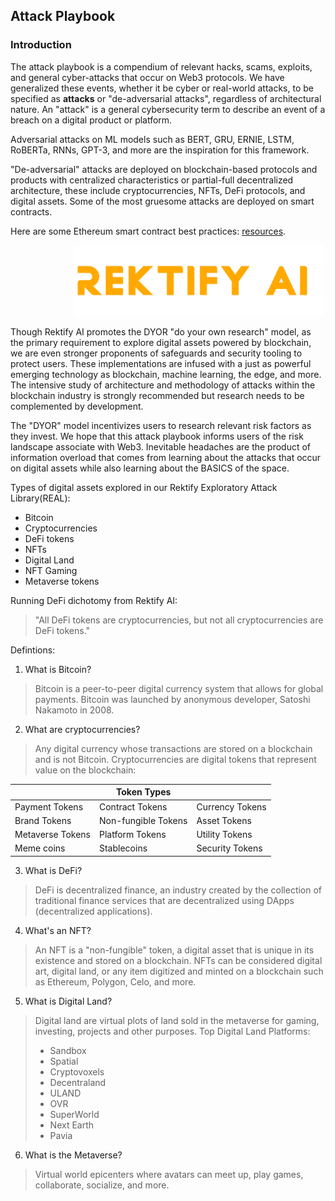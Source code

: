 ## Attack Playbook

### Introduction

The attack playbook is a compendium of relevant hacks, scams, exploits, and general cyber-attacks that occur on Web3 protocols. We have generalized these events, whether it be cyber or real-world attacks, to be specified as <b> attacks</b> or "de-adversarial attacks", regardless of architectural nature. An "attack" is a general cybersecurity term to describe an event of a breach on a digital product or platform. 

Adversarial attacks on ML models such as BERT, GRU, ERNIE, LSTM, RoBERTa, RNNs, GPT-3, and more are the inspiration for this framework.

"De-adversarial" attacks are deployed on blockchain-based protocols and products with centralized characteristics or partial-full decentralized architecture, these include cryptocurrencies, NFTs, DeFi protocols, and digital assets. Some of the most gruesome attacks are deployed on smart contracts. 

Here are some Ethereum smart contract best practices: [resources](https://consensys.github.io/smart-contract-best-practices/).
</br>
<!-- image -->
<p align="center">
  <img src="1-2-3.png" alt="" width="400" class="center" style="margin-left: 100px;"/>
</p>
Though Rektify AI promotes the DYOR "do your own research" model, as the primary requirement to explore digital assets powered by blockchain, we are even stronger proponents of safeguards and security tooling to protect users. These implementations are infused with a just as powerful emerging technology as blockchain, machine learning, the edge, and more. The intensive study of architecture and methodology of attacks within the blockchain industry is strongly recommended but research needs to be complemented by development. 
<br>

The "DYOR" model incentivizes users to research relevant risk factors as they invest. We hope that this attack playbook informs users of the risk landscape associate with Web3. Inevitable headaches are the product of information overload that comes from learning about the attacks that occur on digital assets while also learning about the BASICS of the space.

Types of digital assets explored in our Rektify Exploratory Attack Library(REAL):
- Bitcoin
- Cryptocurrencies
- DeFi tokens
- NFTs
- Digital Land
- NFT Gaming
- Metaverse tokens

Running DeFi dichotomy from Rektify AI:
> "All DeFi tokens are cryptocurrencies, but not all cryptocurrencies are DeFi tokens."

Defintions:
1. What is Bitcoin?
> Bitcoin is a peer-to-peer digital currency system that allows for global payments. Bitcoin was launched by anonymous developer, Satoshi Nakamoto in 2008.

2. What are cryptocurrencies?
> Any digital currency whose transactions are stored on a blockchain and is not Bitcoin. 
> Cryptocurrencies are digital tokens that represent value on the blockchain:

|  | <b> Token Types <b> |  |
| --- | --- | --- | 
| Payment Tokens | Contract Tokens | Currency Tokens |
| Brand Tokens | Non-fungible Tokens | Asset Tokens |
| Metaverse Tokens| Platform Tokens  | Utility Tokens |
| Meme coins | Stablecoins | Security Tokens |

3. What is DeFi?
> DeFi is decentralized finance, an industry created by the collection of traditional finance services that are decentralized using DApps (decentralized applications).

4.  What's an NFT?
> An NFT is a "non-fungible" token, a digital asset that is unique in its existence and stored on a blockchain. NFTs can be considered digital art, digital land, or any item digitized and minted on a blockchain such as Ethereum, Polygon, Celo, and more.

5. What is Digital Land?
> Digital land are virtual plots of land sold in the metaverse for gaming, investing, projects and other purposes.
> Top Digital Land Platforms:
>- Sandbox
>- Spatial
>- Cryptovoxels
>- Decentraland
>- ULAND
>- OVR
>- SuperWorld
>- Next Earth
>- Pavia

6. What is the Metaverse?
> Virtual world epicenters where avatars can meet up, play games, collaborate, socialize, and more. 
